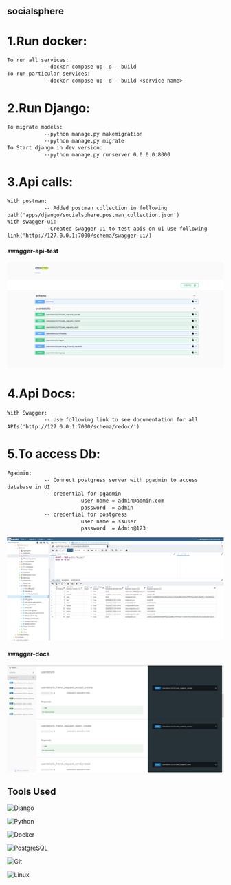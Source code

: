 ## socialsphere


# 1.Run docker:
    To run all services:
                --docker compose up -d --build 
    To run particular services:
                --docker compose up -d --build <service-name>

# 2.Run Django:
    To migrate models:
                --python manage.py makemigration
                --python manage.py migrate
    To Start django in dev version:
                --python manage.py runserver 0.0.0.0:8000
    
# 3.Api calls:
    With postman:
                -- Added postman collection in following path('apps/django/socialsphere.postman_collection.json')
    With swagger-ui:
                --Created swagger ui to test apis on ui use following link('http://127.0.0.1:7000/schema/swagger-ui/)
#### swagger-api-test
![Alt text](apps/images/api_test.png)

    
# 4.Api Docs:
    With Swagger:
                -- Use following link to see documentation for all APIs('http://127.0.0.1:7000/schema/redoc/')

# 5.To access Db:
    Pgadmin:
                -- Connect postgress server with pgadmin to access database in UI
                -- credential for pgadmin 
                            user name = admin@admin.com
                            password  = admin
                -- credential for postgress
                            user name = ssuser
                            password  = Admin@123
![Alt text](apps/images/pgadmin.png)

#### swagger-docs

![Alt text](apps/images/api_docs.png)


## Tools Used
![Django](https://img.shields.io/badge/Django-4.2.15-092E20?logo=django&logoColor=092E20&labelColor=44B78B) 

![Python](https://img.shields.io/badge/Python-3.10.14-FFD343?logo=python&logoColor=3776AB&labelColor=306998) 

![Docker](https://img.shields.io/badge/Docker-26.1.4-0db7ed?logo=docker&logoColor=2496ED&labelColor=384D54) 

![PostgreSQL](https://img.shields.io/badge/PostgreSQL-13-336791?logo=postgresql&logoColor=FFFFFF&labelColor=0064a5) 

![Git](https://img.shields.io/badge/Git-2.30-F1502F?logo=git&logoColor=F05032&labelColor=E44C30) 

![Linux](https://img.shields.io/badge/Linux-Ubuntu%2020.04-E95420?logo=ubuntu&logoColor=E95420&labelColor=DD4814)

